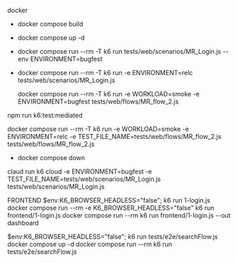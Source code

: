 docker 

- docker compose build
- docker compose up -d
- docker compose run --rm -T k6 run tests/web/scenarios/MR_Login.js --env ENVIRONMENT=bugfest
- docker compose run --rm -T k6 run -e ENVIRONMENT=relc tests/web/scenarios/MR_Login.js
  

  docker compose run --rm -T k6 run -e WORKLOAD=smoke -e ENVIRONMENT=bugfest tests/web/flows/MR_flow_2.js

npm run k6:test:mediated

docker compose run --rm -T k6 run -e WORKLOAD=smoke -e ENVIRONMENT=relc -e TEST_FILE_NAME=tests/web/flows/MR_flow_2.js tests/web/flows/MR_flow_2.js 

- docker compose down


claud run
 k6 cloud -e ENVIRONMENT=bugfest -e TEST_FILE_NAME=tests/web/scenarios/MR_Login.js tests/web/scenarios/MR_Login.js





FRONTEND
 $env:K6_BROWSER_HEADLESS="false"; k6 run 1-login.js
 docker compose run --rm -e K6_BROWSER_HEADLESS="false" k6 run frontend/1-login.js
 docker compose run --rm k6 run frontend/1-login.js --out dashboard





 $env:K6_BROWSER_HEADLESS="false"; k6 run tests/e2e/searchFlow.js
 docker compose up -d
 docker compose run --rm k6 run tests/e2e/searchFlow.js                      